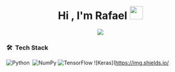 <h1 align="center">Hi , I'm Rafael <img src="https://media.giphy.com/media/TEnXkcsHrP4YedChhA/giphy.gif" width="35"></h1>
<p align="center">
  <a href="https://github.com/DenverCoder1/readme-typing-svg"><img src="https://readme-typing-svg.herokuapp.com?lines=Software+Developer;Deep+Learning+Developer;ML%20|%20Algorithms%20|%20OOP%20;Always%20learning%20new%20things&center=true&width=500&height=50"></a>
</p>

<!--
**azizovrafael/azizovrafael** is a ✨ _special_ ✨ repository because its `README.md` (this file) appears on your GitHub profile.

Here are some ideas to get you started:

- 🔭 I’m currently working on ...
- 🌱 I’m currently learning ...
- 👯 I’m looking to collaborate on ...
- 🤔 I’m looking for help with ...
- 💬 Ask me about ...
- 📫 How to reach me: ...
- 😄 Pronouns: ...
- ⚡ Fun fact: ...
-->

### 🛠 &nbsp;Tech Stack

![Python](https://img.shields.io/badge/-Python-05122A?style=flat&logo=python)&nbsp;
![NumPy](https://img.shields.io/badge/numpy-%23013243.svg?style=flat&logo=numpy&logoColor=white)
![TensorFlow](https://img.shields.io/badge/TensorFlow-%23FF6F00.svg?style=flat&logo=TensorFlow&logoColor=white)
![Keras](https://img.shields.io/
